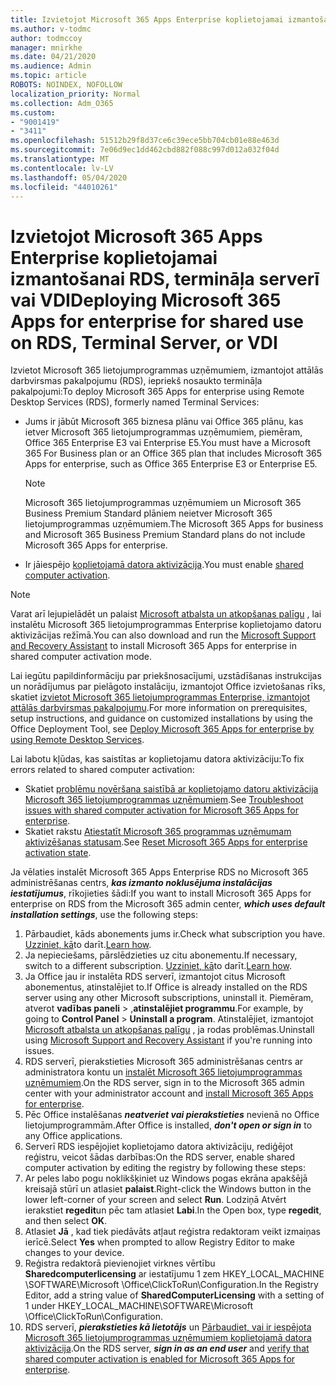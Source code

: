 ```yaml
---
title: Izvietojot Microsoft 365 Apps Enterprise koplietojamai izmantošanai RDS, termināļa serverī vai VDI
ms.author: v-todmc
author: todmccoy
manager: mnirkhe
ms.date: 04/21/2020
ms.audience: Admin
ms.topic: article
ROBOTS: NOINDEX, NOFOLLOW
localization_priority: Normal
ms.collection: Adm_O365
ms.custom:
- "9001419"
- "3411"
ms.openlocfilehash: 51512b29f8d37ce6c39ece5bb704cb01e88e463d
ms.sourcegitcommit: 7e06d9ec1dd462cbd882f088c997d012a032f04d
ms.translationtype: MT
ms.contentlocale: lv-LV
ms.lasthandoff: 05/04/2020
ms.locfileid: "44010261"
---
```

# <a name="deploying-microsoft-365-apps-for-enterprise-for-shared-use-on-rds-terminal-server-or-vdi"></a><span data-ttu-id="9f4eb-102">Izvietojot Microsoft 365 Apps Enterprise koplietojamai izmantošanai RDS, termināļa serverī vai VDI</span><span class="sxs-lookup"><span data-stu-id="9f4eb-102">Deploying Microsoft 365 Apps for enterprise for shared use on RDS, Terminal Server, or VDI</span></span>

<span data-ttu-id="9f4eb-103">Izvietot Microsoft 365 lietojumprogrammas uzņēmumiem, izmantojot attālās darbvirsmas pakalpojumu (RDS), iepriekš nosaukto termināļa pakalpojumi:</span><span class="sxs-lookup"><span data-stu-id="9f4eb-103">To deploy Microsoft 365 Apps for enterprise using Remote Desktop Services (RDS), formerly named Terminal Services:</span></span>
- <span data-ttu-id="9f4eb-104">Jums ir jābūt Microsoft 365 biznesa plānu vai Office 365 plānu, kas ietver Microsoft 365 lietojumprogrammas uzņēmumiem, piemēram, Office 365 Enterprise E3 vai Enterprise E5.</span><span class="sxs-lookup"><span data-stu-id="9f4eb-104">You must have a Microsoft 365 For Business plan or an Office 365 plan that includes Microsoft 365 Apps for enterprise, such as Office 365 Enterprise E3 or Enterprise E5.</span></span>
   > [!NOTE] 
   > <span data-ttu-id="9f4eb-105">Microsoft 365 lietojumprogrammas uzņēmumiem un Microsoft 365 Business Premium Standard plāniem neietver Microsoft 365 lietojumprogrammas uzņēmumiem.</span><span class="sxs-lookup"><span data-stu-id="9f4eb-105">The Microsoft 365 Apps for business and Microsoft 365 Business Premium Standard plans do not include Microsoft 365 Apps for enterprise.</span></span>
- <span data-ttu-id="9f4eb-106">Ir jāiespējo [koplietojamā datora aktivizācija](https://docs.microsoft.com/DeployOffice/overview-shared-computer-activation).</span><span class="sxs-lookup"><span data-stu-id="9f4eb-106">You must enable [shared computer activation](https://docs.microsoft.com/DeployOffice/overview-shared-computer-activation).</span></span>

> [!NOTE]
> <span data-ttu-id="9f4eb-107">Varat arī lejupielādēt un palaist [Microsoft atbalsta un atkopšanas palīgu](https://aka.ms/SaRA_OfficeSCA_M365Portal) , lai instalētu Microsoft 365 lietojumprogrammas Enterprise koplietojamo datoru aktivizācijas režīmā.</span><span class="sxs-lookup"><span data-stu-id="9f4eb-107">You can also download and run the [Microsoft Support and Recovery Assistant](https://aka.ms/SaRA_OfficeSCA_M365Portal) to install Microsoft 365 Apps for enterprise in shared computer activation mode.</span></span>

<span data-ttu-id="9f4eb-108">Lai iegūtu papildinformāciju par priekšnosacījumi, uzstādīšanas instrukcijas un norādījumus par pielāgoto instalāciju, izmantojot Office izvietošanas rīks, skatiet [izvietot Microsoft 365 lietojumprogrammas Enterprise, izmantojot attālās darbvirsmas pakalpojumu](https://docs.microsoft.com/DeployOffice/deploy-microsoft-365-apps-remote-desktop-services).</span><span class="sxs-lookup"><span data-stu-id="9f4eb-108">For more information on prerequisites, setup instructions, and guidance on customized installations by using the Office Deployment Tool, see [Deploy Microsoft 365 Apps for enterprise by using Remote Desktop Services](https://docs.microsoft.com/DeployOffice/deploy-microsoft-365-apps-remote-desktop-services).</span></span>

<span data-ttu-id="9f4eb-109">Lai labotu kļūdas, kas saistītas ar koplietojamu datora aktivizāciju:</span><span class="sxs-lookup"><span data-stu-id="9f4eb-109">To fix errors related to shared computer activation:</span></span>
- <span data-ttu-id="9f4eb-110">Skatiet [problēmu novēršana saistībā ar koplietojamo datoru aktivizācija Microsoft 365 lietojumprogrammas uzņēmumiem](https://docs.microsoft.com/DeployOffice/troubleshoot-shared-computer-activation).</span><span class="sxs-lookup"><span data-stu-id="9f4eb-110">See [Troubleshoot issues with shared computer activation for Microsoft 365 Apps for enterprise](https://docs.microsoft.com/DeployOffice/troubleshoot-shared-computer-activation).</span></span>
- <span data-ttu-id="9f4eb-111">Skatiet rakstu [Atiestatīt Microsoft 365 programmas uzņēmumam aktivizēšanas statusam](https://go.microsoft.com/fwlink/?linkid=2109218).</span><span class="sxs-lookup"><span data-stu-id="9f4eb-111">See [Reset Microsoft 365 Apps for enterprise activation state](https://go.microsoft.com/fwlink/?linkid=2109218).</span></span>

<span data-ttu-id="9f4eb-112">Ja vēlaties instalēt Microsoft 365 Apps Enterprise RDS no Microsoft 365 administrēšanas centrs, ***kas izmanto noklusējuma instalācijas iestatījumus***, rīkojieties šādi:</span><span class="sxs-lookup"><span data-stu-id="9f4eb-112">If you want to install Microsoft 365 Apps for enterprise on RDS from the Microsoft 365 admin center, ***which uses default installation settings***, use the following steps:</span></span>

1.    <span data-ttu-id="9f4eb-113">Pārbaudiet, kāds abonements jums ir.</span><span class="sxs-lookup"><span data-stu-id="9f4eb-113">Check what subscription you have.</span></span> <span data-ttu-id="9f4eb-114">[Uzziniet, kā](https://docs.microsoft.com/office365/admin/admin-overview/what-subscription-do-i-have)to darīt.</span><span class="sxs-lookup"><span data-stu-id="9f4eb-114">[Learn how](https://docs.microsoft.com/office365/admin/admin-overview/what-subscription-do-i-have).</span></span>
2.    <span data-ttu-id="9f4eb-115">Ja nepieciešams, pārslēdzieties uz citu abonementu.</span><span class="sxs-lookup"><span data-stu-id="9f4eb-115">If necessary, switch to a different subscription.</span></span> <span data-ttu-id="9f4eb-116">[Uzziniet, kā](https://docs.microsoft.com/office365/admin/subscriptions-and-billing/switch-to-a-different-plan)to darīt.</span><span class="sxs-lookup"><span data-stu-id="9f4eb-116">[Learn how](https://docs.microsoft.com/office365/admin/subscriptions-and-billing/switch-to-a-different-plan).</span></span>
3.    <span data-ttu-id="9f4eb-117">Ja Office jau ir instalēta RDS serverī, izmantojot citus Microsoft abonementus, atinstalējiet to.</span><span class="sxs-lookup"><span data-stu-id="9f4eb-117">If Office is already installed on the RDS server using any other Microsoft subscriptions, uninstall it.</span></span> <span data-ttu-id="9f4eb-118">Piemēram, atverot **vadības paneli** > ,**atinstalējiet programmu**.</span><span class="sxs-lookup"><span data-stu-id="9f4eb-118">For example, by going to **Control Panel** > **Uninstall a program**.</span></span> <span data-ttu-id="9f4eb-119">Atinstalējiet, izmantojot [Microsoft atbalsta un atkopšanas palīgu](https://aka.ms/SARA-OfficeUninstall-Alchemy) , ja rodas problēmas.</span><span class="sxs-lookup"><span data-stu-id="9f4eb-119">Uninstall using [Microsoft Support and Recovery Assistant](https://aka.ms/SARA-OfficeUninstall-Alchemy) if you're running into issues.</span></span>
4.    <span data-ttu-id="9f4eb-120">RDS serverī, pierakstieties Microsoft 365 administrēšanas centrs ar administratora kontu un [instalēt Microsoft 365 lietojumprogrammas uzņēmumiem](https://portal.office.com/OLS/MySoftware.aspx).</span><span class="sxs-lookup"><span data-stu-id="9f4eb-120">On the RDS server, sign in to the Microsoft 365 admin center with your administrator account and [install Microsoft 365 Apps for enterprise](https://portal.office.com/OLS/MySoftware.aspx).</span></span>
5.    <span data-ttu-id="9f4eb-121">Pēc Office instalēšanas ***neatveriet vai pierakstieties*** nevienā no Office lietojumprogrammām.</span><span class="sxs-lookup"><span data-stu-id="9f4eb-121">After Office is installed, ***don't open or sign in*** to any Office applications.</span></span>
6.    <span data-ttu-id="9f4eb-122">Serverī RDS iespējojiet koplietojamo datora aktivizāciju, rediģējot reģistru, veicot šādas darbības:</span><span class="sxs-lookup"><span data-stu-id="9f4eb-122">On the RDS server, enable shared computer activation by editing the registry by following these steps:</span></span>
   1. <span data-ttu-id="9f4eb-123">Ar peles labo pogu noklikšķiniet uz Windows pogas ekrāna apakšējā kreisajā stūrī un atlasiet **palaist**.</span><span class="sxs-lookup"><span data-stu-id="9f4eb-123">Right-click the Windows button in the lower left-corner of your screen and select **Run**.</span></span> <span data-ttu-id="9f4eb-124">Lodziņā Atvērt ierakstiet **regedit**un pēc tam atlasiet **Labi**.</span><span class="sxs-lookup"><span data-stu-id="9f4eb-124">In the Open box, type **regedit**, and then select **OK**.</span></span>
   2. <span data-ttu-id="9f4eb-125">Atlasiet **Jā** , kad tiek piedāvāts atļaut reģistra redaktoram veikt izmaiņas ierīcē.</span><span class="sxs-lookup"><span data-stu-id="9f4eb-125">Select **Yes** when prompted to allow Registry Editor to make changes to your device.</span></span>
   3. <span data-ttu-id="9f4eb-126">Reģistra redaktorā pievienojiet virknes vērtību **Sharedcomputerlicensing** ar iestatījumu 1 zem HKEY_LOCAL_MACHINE \SOFTWARE\Microsoft \Office\ClickToRun\Configuration.</span><span class="sxs-lookup"><span data-stu-id="9f4eb-126">In the Registry Editor, add a string value of **SharedComputerLicensing** with a setting of 1 under HKEY_LOCAL_MACHINE\SOFTWARE\Microsoft \Office\ClickToRun\Configuration.</span></span>
   4. <span data-ttu-id="9f4eb-127">RDS serverī, ***pierakstieties kā lietotājs*** un [Pārbaudiet, vai ir iespējota Microsoft 365 lietojumprogrammas uzņēmumiem koplietojamā datora aktivizācija](https://docs.microsoft.com/DeployOffice/troubleshoot-shared-computer-activation#verify-that-activation-for-microsoft-365-apps-succeeded).</span><span class="sxs-lookup"><span data-stu-id="9f4eb-127">On the RDS server, ***sign in as an end user*** and [verify that shared computer activation is enabled for Microsoft 365 Apps for enterprise](https://docs.microsoft.com/DeployOffice/troubleshoot-shared-computer-activation#verify-that-activation-for-microsoft-365-apps-succeeded).</span></span>

